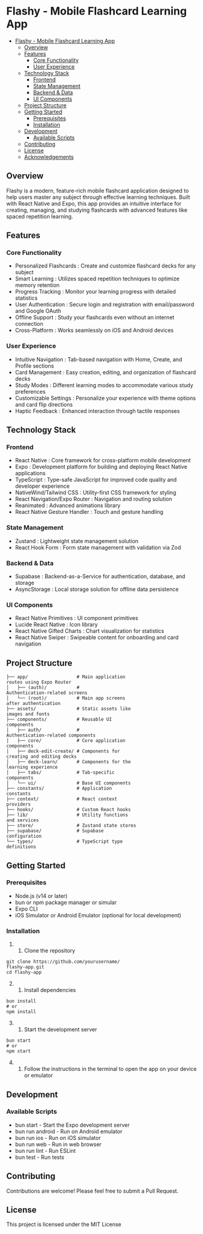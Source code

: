 # Flashy - Mobile Flashcard Learning App

<!--toc:start-->

- [Flashy - Mobile Flashcard Learning App](#flashy-mobile-flashcard-learning-app)
  - [Overview](#overview)
  - [Features](#features)
    - [Core Functionality](#core-functionality)
    - [User Experience](#user-experience)
  - [Technology Stack](#technology-stack)
    - [Frontend](#frontend)
    - [State Management](#state-management)
    - [Backend & Data](#backend-data)
    - [UI Components](#ui-components)
  - [Project Structure](#project-structure)
  - [Getting Started](#getting-started)
    - [Prerequisites](#prerequisites)
    - [Installation](#installation)
  - [Development](#development)
    - [Available Scripts](#available-scripts)
  - [Contributing](#contributing)
  - [License](#license)
  - [Acknowledgements](#acknowledgements)
  <!--toc:end-->

## Overview

Flashy is a modern, feature-rich mobile flashcard application designed to help users master any subject through effective learning techniques. Built with React Native and Expo, this app provides an intuitive interface for creating, managing, and studying flashcards with advanced features like spaced repetition learning.

## Features

### Core Functionality

- Personalized Flashcards : Create and customize flashcard decks for any subject
- Smart Learning : Utilizes spaced repetition techniques to optimize memory retention
- Progress Tracking : Monitor your learning progress with detailed statistics
- User Authentication : Secure login and registration with email/password and Google OAuth
- Offline Support : Study your flashcards even without an internet connection
- Cross-Platform : Works seamlessly on iOS and Android devices

### User Experience

- Intuitive Navigation : Tab-based navigation with Home, Create, and Profile sections
- Card Management : Easy creation, editing, and organization of flashcard decks
- Study Modes : Different learning modes to accommodate various study preferences
- Customizable Settings : Personalize your experience with theme options and card flip directions
- Haptic Feedback : Enhanced interaction through tactile responses

## Technology Stack

### Frontend

- React Native : Core framework for cross-platform mobile development
- Expo : Development platform for building and deploying React Native applications
- TypeScript : Type-safe JavaScript for improved code quality and developer experience
- NativeWind/Tailwind CSS : Utility-first CSS framework for styling
- React Navigation/Expo Router : Navigation and routing solution
- Reanimated : Advanced animations library
- React Native Gesture Handler : Touch and gesture handling

### State Management

- Zustand : Lightweight state management solution
- React Hook Form : Form state management with validation via Zod

### Backend & Data

- Supabase : Backend-as-a-Service for authentication, database, and storage
- AsyncStorage : Local storage solution for offline data persistence

### UI Components

- React Native Primitives : UI component primitives
- Lucide React Native : Icon library
- React Native Gifted Charts : Chart visualization for statistics
- React Native Swiper : Swipeable content for onboarding and card navigation

## Project Structure

```
├── app/                  # Main application 
routes using Expo Router
│   ├── (auth)/           # 
Authentication-related screens
│   └── (root)/           # Main app screens 
after authentication
├── assets/               # Static assets like 
images and fonts
├── components/           # Reusable UI 
components
│   ├── auth/             # 
Authentication-related components
│   ├── core/             # Core application 
components
│   ├── deck-edit-create/ # Components for 
creating and editing decks
│   ├── deck-learn/       # Components for the 
learning experience
│   ├── tabs/             # Tab-specific 
components
│   └── ui/               # Base UI components
├── constants/            # Application 
constants
├── context/              # React context 
providers
├── hooks/                # Custom React hooks
├── lib/                  # Utility functions 
and services
├── store/                # Zustand state stores
├── supabase/             # Supabase 
configuration
└── types/                # TypeScript type 
definitions
```

## Getting Started

### Prerequisites

- Node.js (v14 or later)
- bun or npm package manager or simular
- Expo CLI
- iOS Simulator or Android Emulator (optional for local development)

### Installation

1. 1. Clone the repository

```
git clone https://github.com/yourusername/
flashy-app.git
cd flashy-app
```

2. 1. Install dependencies

```
bun install
# or
npm install
```

3. 1. Start the development server

```
bun start
# or
npm start
```

4. 1. Follow the instructions in the terminal to open the app on your device or emulator

## Development

### Available Scripts

- bun start - Start the Expo development server
- bun run android - Run on Android emulator
- bun run ios - Run on iOS simulator
- bun run web - Run in web browser
- bun run lint - Run ESLint
- bun test - Run tests

## Contributing

Contributions are welcome! Please feel free to submit a Pull Request.

## License

This project is licensed under the MIT License
